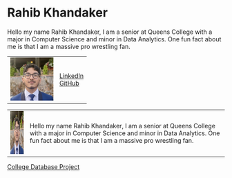 
# Rahib Khandaker

Hello my name Rahib Khandaker, I am a senior at Queens College with a major in Computer Science and minor in Data Analytics.
One fun fact about me is that I am a massive pro wrestling fan.

<table>
  <tr>
    <td>
      <img src="assets/css/IMG_2689.jpg" width="100" height="100"/>
    </td>
    <td>
      <a href="https://www.linkedin.com/in/rahib-khandaker/">LinkedIn</a>
      <br>
      <a href="https://github.com/Rahib-Khan">GitHub</a>
    </td>
  </tr>
</table>

<table>
  <tr>
    <td>
      <img src="assets/css/IMG_2689.jpg" width="100" height="100"/>
    </td>
    <td>
      <p>Hello my name Rahib Khandaker, I am a senior at Queens College with a major in Computer Science and minor in Data Analytics.
One fun fact about me is that I am a massive pro wrestling fan.</p>
    </td>
  </tr>
</table>





[College Database Project](https://github.com/Rahib-Khan/CS331_NG_3/tree/main)


